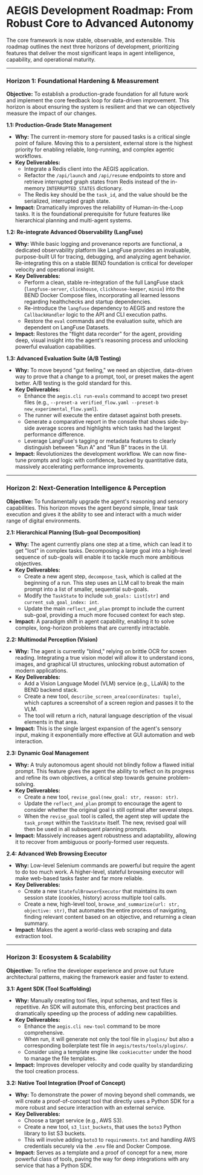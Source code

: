 # AEGIS Development Roadmap: From Robust Core to Advanced Autonomy

The core framework is now stable, observable, and extensible. This roadmap outlines the next three horizons of development, prioritizing features that deliver the most significant leaps in agent intelligence, capability, and operational maturity.

---

### **Horizon 1: Foundational Hardening & Measurement**

**Objective:** To establish a production-grade foundation for all future work and implement the core feedback loop for data-driven improvement. This horizon is about ensuring the system is resilient and that we can objectively measure the impact of our changes.

**1.1: Production-Grade State Management**
*   **Why:** The current in-memory store for paused tasks is a critical single point of failure. Moving this to a persistent, external store is the highest priority for enabling reliable, long-running, and complex agentic workflows.
*   **Key Deliverables:**
    *   Integrate a Redis client into the AEGIS application.
    *   Refactor the `/api/launch` and `/api/resume` endpoints to store and retrieve interrupted graph states from Redis instead of the in-memory `INTERRUPTED_STATES` dictionary.
    *   The Redis key should be the `task_id`, and the value should be the serialized, interrupted graph state.
*   **Impact:** Dramatically improves the reliability of Human-in-the-Loop tasks. It is the foundational prerequisite for future features like hierarchical planning and multi-agent systems.

**1.2: Re-integrate Advanced Observability (LangFuse)**
*   **Why:** While basic logging and provenance reports are functional, a dedicated observability platform like LangFuse provides an invaluable, purpose-built UI for tracing, debugging, and analyzing agent behavior. Re-integrating this on a stable BEND foundation is critical for developer velocity and operational insight.
*   **Key Deliverables:**
    *   Perform a clean, stable re-integration of the full LangFuse stack (`langfuse-server`, `clickhouse`, `clickhouse-keeper`, `minio`) into the BEND Docker Compose files, incorporating all learned lessons regarding healthchecks and startup dependencies.
    *   Re-introduce the `langfuse` dependency to AEGIS and restore the `CallbackHandler` logic to the API and CLI execution paths.
    *   Restore the `eval` commands and the evaluation suite, which are dependent on LangFuse Datasets.
*   **Impact:** Restores the "flight data recorder" for the agent, providing deep, visual insight into the agent's reasoning process and unlocking powerful evaluation capabilities.

**1.3: Advanced Evaluation Suite (A/B Testing)**
*   **Why:** To move beyond "gut feeling," we need an objective, data-driven way to prove that a change to a prompt, tool, or preset makes the agent better. A/B testing is the gold standard for this.
*   **Key Deliverables:**
    *   Enhance the `aegis.cli run-evals` command to accept two preset files (e.g., `--preset-a verified_flow.yaml --preset-b new_experimental_flow.yaml`).
    *   The runner will execute the entire dataset against both presets.
    *   Generate a comparative report in the console that shows side-by-side average scores and highlights which tasks had the largest performance difference.
    *   Leverage LangFuse's tagging or metadata features to clearly distinguish between "Run A" and "Run B" traces in the UI.
*   **Impact:** Revolutionizes the development workflow. We can now fine-tune prompts and logic with confidence, backed by quantitative data, massively accelerating performance improvements.

---

### **Horizon 2: Next-Generation Intelligence & Perception**

**Objective:** To fundamentally upgrade the agent's reasoning and sensory capabilities. This horizon moves the agent beyond simple, linear task execution and gives it the ability to see and interact with a much wider range of digital environments.

**2.1: Hierarchical Planning (Sub-goal Decomposition)**
*   **Why:** The agent currently plans one step at a time, which can lead it to get "lost" in complex tasks. Decomposing a large goal into a high-level sequence of sub-goals will enable it to tackle much more ambitious objectives.
*   **Key Deliverables:**
    *   Create a new agent step, `decompose_task`, which is called at the beginning of a run. This step uses an LLM call to break the main prompt into a list of smaller, sequential sub-goals.
    *   Modify the `TaskState` to include `sub_goals: List[str]` and `current_sub_goal_index: int`.
    *   Update the main `reflect_and_plan` prompt to include the current sub-goal, providing a much more focused context for each step.
*   **Impact:** A paradigm shift in agent capability, enabling it to solve complex, long-horizon problems that are currently intractable.

**2.2: Multimodal Perception (Vision)**
*   **Why:** The agent is currently "blind," relying on brittle OCR for screen reading. Integrating a true vision model will allow it to understand icons, images, and graphical UI structures, unlocking robust automation of modern applications.
*   **Key Deliverables:**
    *   Add a Vision Language Model (VLM) service (e.g., LLaVA) to the BEND backend stack.
    *   Create a new tool, `describe_screen_area(coordinates: tuple)`, which captures a screenshot of a screen region and passes it to the VLM.
    *   The tool will return a rich, natural language description of the visual elements in that area.
*   **Impact:** This is the single largest expansion of the agent's sensory input, making it exponentially more effective at GUI automation and web interaction.

**2.3: Dynamic Goal Management**
*   **Why:** A truly autonomous agent should not blindly follow a flawed initial prompt. This feature gives the agent the ability to reflect on its progress and refine its own objectives, a critical step towards genuine problem-solving.
*   **Key Deliverables:**
    *   Create a new tool, `revise_goal(new_goal: str, reason: str)`.
    *   Update the `reflect_and_plan` prompt to encourage the agent to consider whether the original goal is still optimal after several steps.
    *   When the `revise_goal` tool is called, the agent step will update the `task_prompt` within the `TaskState` itself. The new, revised goal will then be used in all subsequent planning prompts.
*   **Impact:** Massively increases agent robustness and adaptability, allowing it to recover from ambiguous or poorly-formed user requests.

**2.4: Advanced Web Browsing Executor**
*   **Why:** Low-level Selenium commands are powerful but require the agent to do too much work. A higher-level, stateful browsing executor will make web-based tasks faster and far more reliable.
*   **Key Deliverables:**
    *   Create a new `StatefulBrowserExecutor` that maintains its own session state (cookies, history) across multiple tool calls.
    *   Create a new, high-level tool, `browse_and_summarize(url: str, objective: str)`, that automates the entire process of navigating, finding relevant content based on an objective, and returning a clean summary.
*   **Impact:** Makes the agent a world-class web scraping and data extraction tool.

---

### **Horizon 3: Ecosystem & Scalability**

**Objective:** To refine the developer experience and prove out future architectural patterns, making the framework easier and faster to extend.

**3.1: Agent SDK (Tool Scaffolding)**
*   **Why:** Manually creating tool files, input schemas, and test files is repetitive. An SDK will automate this, enforcing best practices and dramatically speeding up the process of adding new capabilities.
*   **Key Deliverables:**
    *   Enhance the `aegis.cli new-tool` command to be more comprehensive.
    *   When run, it will generate not only the tool file in `plugins/` but also a corresponding boilerplate test file in `aegis/tests/tools/plugins/`.
    *   Consider using a template engine like `cookiecutter` under the hood to manage the file templates.
*   **Impact:** Improves developer velocity and code quality by standardizing the tool creation process.

**3.2: Native Tool Integration (Proof of Concept)**
*   **Why:** To demonstrate the power of moving beyond shell commands, we will create a proof-of-concept tool that directly uses a Python SDK for a more robust and secure interaction with an external service.
*   **Key Deliverables:**
    *   Choose a target service (e.g., AWS S3).
    *   Create a new tool, `s3_list_buckets`, that uses the `boto3` Python library to list S3 buckets.
    *   This will involve adding `boto3` to `requirements.txt` and handling AWS credentials securely via the `.env` file and Docker Compose.
*   **Impact:** Serves as a template and a proof of concept for a new, more powerful class of tools, paving the way for deep integrations with any service that has a Python SDK.